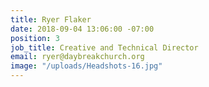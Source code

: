```yaml
---
title: Ryer Flaker
date: 2018-09-04 13:06:00 -07:00
position: 3
job_title: Creative and Technical Director
email: ryer@daybreakchurch.org
image: "/uploads/Headshots-16.jpg"
---
```


